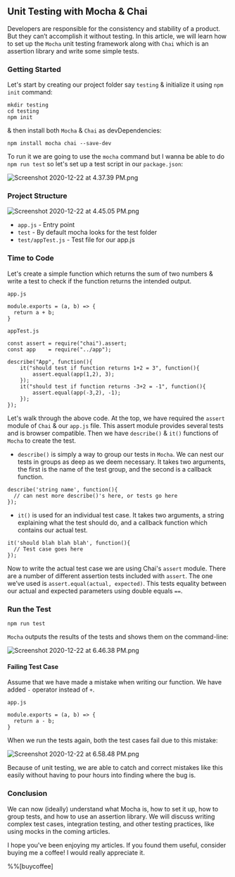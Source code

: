 ## Unit Testing with Mocha & Chai

Developers are responsible for the consistency and stability of a product. But they can’t accomplish it without testing. In this article, we will learn how to set up the `Mocha` unit testing framework along with `Chai` which is an assertion library and write some simple tests.

### Getting Started
Let's start by creating our project folder say `testing` & initialize it using `npm init` command:

```
mkdir testing
cd testing
npm init
``` 

& then install both `Mocha` & `Chai` as devDependencies:

```
npm install mocha chai --save-dev
```

To run it we are going to use the `mocha` command but I wanna be able to do `npm run test` so let's set up a test script in our `package.json`:

![Screenshot 2020-12-22 at 4.37.39 PM.png](https://cdn.hashnode.com/res/hashnode/image/upload/v1608635423834/85FX0tUqB.png)

### Project Structure

![Screenshot 2020-12-22 at 4.45.05 PM.png](https://cdn.hashnode.com/res/hashnode/image/upload/v1608635783156/viZAz7fzG.png)

- `app.js` - Entry point 
- `test` - By default mocha looks for the test folder
- `test/appTest.js` - Test file for our app.js

### Time to Code

Let's create a simple function which returns the sum of two numbers & write a test to check if the function returns the intended output.

`app.js`
```
module.exports = (a, b) => {
  return a + b;
}
```

`appTest.js`
```
const assert = require("chai").assert;
const app    = require("../app");

describe("App", function(){
    it("should test if function returns 1+2 = 3", function(){
        assert.equal(app(1,2), 3);
    });
    it("should test if function returns -3+2 = -1", function(){
        assert.equal(app(-3,2), -1);
    });
});
```

Let's walk through the above code. At the top, we have required the `assert` module of `Chai` & our `app.js` file. This assert module provides several tests and is browser compatible. Then we have `describe()` & `it()` functions of `Mocha` to create the test.

- `describe()` is simply a way to group our tests in `Mocha`. We can nest our tests in groups as deep as we deem necessary. It takes two arguments, the first is the name of the test group, and the second is a callback function.

```
describe('string name', function(){
  // can nest more describe()'s here, or tests go here
});
```

- `it()` is used for an individual test case. It takes two arguments, a string explaining what the test should do, and a callback function which contains our actual test.

```
it('should blah blah blah', function(){
  // Test case goes here
});
```

Now to write the actual test case we are using Chai's `assert` module. There are a number of different assertion tests included with `assert`. The one we’ve used is `assert.equal(actual, expected)`. This tests equality between our actual and expected parameters using double equals `==`.

### Run the Test

```
npm run test
```

`Mocha` outputs the results of the tests and shows them on the command-line:

![Screenshot 2020-12-22 at 6.46.38 PM.png](https://cdn.hashnode.com/res/hashnode/image/upload/v1608643040382/4iMaJys-8.png)

#### Failing Test Case

Assume that we have made a mistake when writing our function. We have added `-` operator instead of `+`.

`app.js`
```
module.exports = (a, b) => {
  return a - b;
}
```

When we run the tests again, both the test cases fail due to this mistake:

![Screenshot 2020-12-22 at 6.58.48 PM.png](https://cdn.hashnode.com/res/hashnode/image/upload/v1608643771156/B9icxKoIu.png)

Because of unit testing, we are able to catch and correct mistakes like this easily without having to pour hours into finding where the bug is.

### Conclusion

We can now (ideally) understand what Mocha is, how to set it up, how to group tests, and how to use an assertion library. We will discuss writing complex test cases, integration testing, and other testing practices, like using mocks in the coming articles.

I hope you've been enjoying my articles. If you found them useful, consider buying me a coffee! I would really appreciate it.

%%[buycoffee]